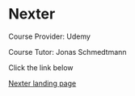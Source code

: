 # Nexter

Course Provider: Udemy

Course Tutor: Jonas Schmedtmann

Click the link below

[Nexter landing page](https://nexter-diego.netlify.app)
